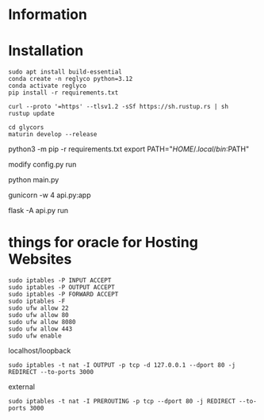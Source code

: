 # Information



# Installation

```
sudo apt install build-essential
conda create -n reglyco python=3.12
conda activate reglyco
pip install -r requirements.txt

curl --proto '=https' --tlsv1.2 -sSf https://sh.rustup.rs | sh
rustup update

cd glycors
maturin develop --release
```

python3 -m pip -r requirements.txt
export PATH="$HOME/.local/bin:$PATH"


modify config.py 
run

python main.py

gunicorn -w 4 api.py:app

flask -A api.py run     


# things for oracle for Hosting Websites
```
sudo iptables -P INPUT ACCEPT
sudo iptables -P OUTPUT ACCEPT
sudo iptables -P FORWARD ACCEPT
sudo iptables -F
sudo ufw allow 22
sudo ufw allow 80
sudo ufw allow 8080
sudo ufw allow 443
sudo ufw enable
```

localhost/loopback
```
sudo iptables -t nat -I OUTPUT -p tcp -d 127.0.0.1 --dport 80 -j REDIRECT --to-ports 3000
```
external
```
sudo iptables -t nat -I PREROUTING -p tcp --dport 80 -j REDIRECT --to-ports 3000
```



